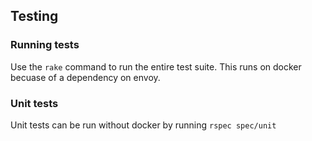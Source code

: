 ## Testing

### Running tests

Use the `rake` command to run the entire test suite. This runs on docker becuase of a dependency on envoy. 

### Unit tests

Unit tests can be run without docker by running `rspec spec/unit`